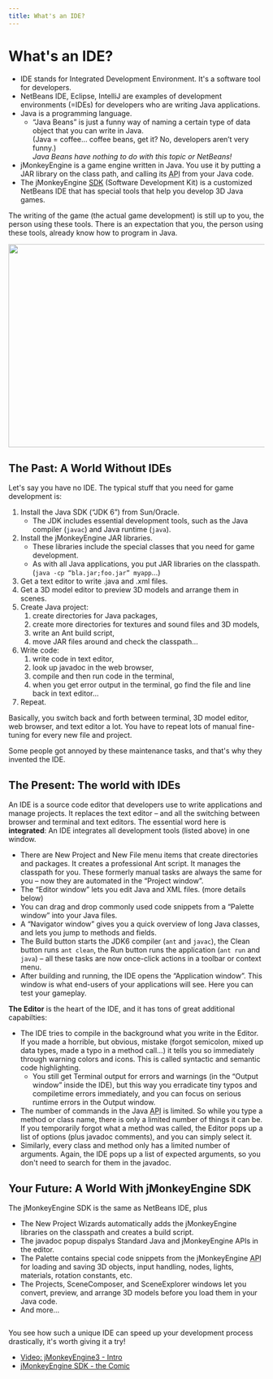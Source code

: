 ```yaml
---
title: What's an IDE?
---
```

<h1 class="sectionedit1" id="what_s_an_ide">What's an IDE?</h1>
<div class="level1">
<ul>
<li class="level1"><div class="li"> IDE stands for Integrated Development Environment. It's a software tool for developers.</div>
</li>
<li class="level1"><div class="li"> NetBeans IDE, Eclipse, IntelliJ are examples of development environments (=IDEs) for developers who are writing Java applications. </div>
</li>
<li class="level1"><div class="li"> Java is a programming language.</div>
<ul>
<li class="level2"><div class="li"> “Java Beans” is just a funny way of naming a certain type of data object that you can write in Java. <br />
(Java = coffee… coffee beans, get it? No, developers aren’t very funny.) <br />
<em>Java Beans have nothing to do with this topic or NetBeans!</em></div>
</li>
</ul>
</li>
<li class="level1"><div class="li"> jMonkeyEngine is a game engine written in Java. You use it by putting a JAR library on the class path, and calling its <abbr title="Application Programming Interface">API</abbr> from your Java code. </div>
</li>
<li class="level1"><div class="li"> The jMonkeyEngine <a href="/sdk.html" class="wikilink1" title="sdk">SDK</a> (Software Development Kit) is a customized NetBeans IDE that has special tools that help you develop 3D Java games.</div>
</li>
</ul>

<p>
</p><p></p><div class="noteimportant">The writing of the game (the actual game development) is still up to you, the person using these tools. There is an expectation that you, the person using these tools, already know how to program in Java. 
</div>


<p>
<a href="/resources/sdk-jme3-jmonkeyplatform.png" class="media" title="sdk:jme3-jmonkeyplatform.png"><img src="/resources/sdk-jme3-jmonkeyplatform.png" class="mediacenter" alt="" width="640" height="400" /></a>
</p>

</div>
<!-- EDIT1 SECTION "What's an IDE?" [1-1119] -->
<h2 class="sectionedit2" id="the_pasta_world_without_ides">The Past: A World Without IDEs</h2>
<div class="level2">

<p>
Let's say you have no IDE. The typical stuff that you need for game development is:
</p>
<ol>
<li class="level1"><div class="li"> Install the Java SDK (“JDK 6”) from Sun/Oracle. </div>
<ul>
<li class="level2"><div class="li"> The JDK includes essential development tools, such as the Java compiler (<code>javac</code>) and Java runtime (<code>java</code>).</div>
</li>
</ul>
</li>
<li class="level1"><div class="li"> Install the jMonkeyEngine JAR libraries.</div>
<ul>
<li class="level2"><div class="li"> These libraries include the special classes that you need for game development.</div>
</li>
<li class="level2"><div class="li"> As with all Java applications, you put JAR libraries on the classpath. (<code>java -cp “bla.jar;foo.jar” myapp</code>…)</div>
</li>
</ul>
</li>
<li class="level1"><div class="li"> Get a text editor to write .java and .xml files.</div>
</li>
<li class="level1"><div class="li"> Get a 3D model editor to preview 3D models and arrange them in scenes.</div>
</li>
<li class="level1"><div class="li"> Create Java project: </div>
<ol>
<li class="level2"><div class="li"> create directories for Java packages, </div>
</li>
<li class="level2"><div class="li"> create more directories for textures and sound files and 3D models, </div>
</li>
<li class="level2"><div class="li"> write an Ant build script, </div>
</li>
<li class="level2"><div class="li"> move JAR files around and check the classpath…</div>
</li>
</ol>
</li>
<li class="level1"><div class="li"> Write code:</div>
<ol>
<li class="level2"><div class="li"> write code in text editor, </div>
</li>
<li class="level2"><div class="li"> look up javadoc in the web browser, </div>
</li>
<li class="level2"><div class="li"> compile and then run code in the terminal, </div>
</li>
<li class="level2"><div class="li"> when you get error output in the terminal, go find the file and line back in text editor… </div>
</li>
</ol>
</li>
<li class="level1"><div class="li"> Repeat.</div>
</li>
</ol>

<p>
Basically, you switch back and forth between terminal, 3D model editor, web browser, and text editor a lot. You have to repeat lots of manual fine-tuning for every new file and project. 
</p>

<p>
Some people got annoyed by these maintenance tasks, and that's why they invented the IDE.
</p>

</div>
<!-- EDIT2 SECTION "The Past: A World Without IDEs" [1120-2566] -->
<h2 class="sectionedit3" id="the_presentthe_world_with_ides">The Present: The world with IDEs</h2>
<div class="level2">

<p>
An IDE is a source code editor that developers use to write applications and manage projects. It replaces the text editor – and all the switching between browser and terminal and text editors.
The essential word here is <strong>integrated</strong>: An IDE integrates all development tools (listed above) in one window.
</p>
<ul>
<li class="level1"><div class="li"> There are New Project and New File menu items that create directories and packages. It creates a professional Ant script. It manages the classpath for you. These formerly manual tasks are always the same for you – now they are automated in the “Project window”.</div>
</li>
<li class="level1"><div class="li"> The “Editor window” lets you edit Java and XML files. (more details below)</div>
</li>
<li class="level1"><div class="li"> You can drag and drop commonly used code snippets from a “Palette window” into your Java files.</div>
</li>
<li class="level1"><div class="li"> A “Navigator window” gives you a quick overview of long Java classes, and lets you jump to methods and fields.</div>
</li>
<li class="level1"><div class="li"> The Build button starts the JDK6 compiler (<code>ant</code> and <code>javac</code>), the Clean button runs <code>ant clean</code>, the Run button runs the application (<code>ant run</code> and <code>java</code>) – all these tasks are now once-click actions in a toolbar or context menu.</div>
</li>
<li class="level1"><div class="li"> After building and running, the IDE opens the “Application window”. This window is what end-users of your applications will see. Here you can test your gameplay.</div>
</li>
</ul>

<p>
<strong>The Editor</strong> is the heart of the IDE, and it has tons of great additional capabilties:
</p>
<ul>
<li class="level1"><div class="li"> The IDE tries to compile in the background what you write in the Editor. If you made a horrible, but obvious, mistake (forgot semicolon, mixed up data types, made a typo in a method call…) it tells you so immediately through warning colors and icons. This is called syntactic and semantic code highlighting. </div>
<ul>
<li class="level2"><div class="li"> You still get Terminal output for errors and warnings (in the “Output window” inside the IDE), but this way you erradicate tiny typos and compiletime errors immediately, and you can focus on serious runtime errors in the Output window.</div>
</li>
</ul>
</li>
<li class="level1"><div class="li"> The number of commands in the Java <abbr title="Application Programming Interface">API</abbr> is limited. So while you type a method or class name, there is only a limited number of things it can be. If you temporarily forgot what a method was called, the Editor pops up a list of options (plus javadoc comments), and you can simply select it.</div>
</li>
<li class="level1"><div class="li"> Similarly, every class and method only has a limited number of arguments. Again, the IDE pops up a list of expected arguments, so you don't need to search for them in the javadoc.</div>
</li>
</ul>

</div>
<!-- EDIT3 SECTION "The Present: The world with IDEs" [2567-5020] -->
<h2 class="sectionedit4" id="your_futurea_world_with_jmonkeyengine_sdk">Your Future: A World With jMonkeyEngine SDK</h2>
<div class="level2">

<p>
The jMonkeyEngine SDK is the same as NetBeans IDE, plus
</p>
<ul>
<li class="level1"><div class="li"> The New Project Wizards automatically adds the jMonkeyEngine libraries on the classpath and creates a build script.</div>
</li>
<li class="level1"><div class="li"> The javadoc popup dispalys Standard Java and jMonkeyEngine APIs in the editor.</div>
</li>
<li class="level1"><div class="li"> The Palette contains special code snippets from the jMonkeyEngine <abbr title="Application Programming Interface">API</abbr> for loading and saving 3D objects, input handling, nodes, lights, materials, rotation constants, etc.</div>
</li>
<li class="level1"><div class="li"> The Projects, SceneComposer, and SceneExplorer windows let you convert, preview, and arrange 3D models before you load them in your Java code.</div>
</li>
<li class="level1"><div class="li"> And more…</div>
</li>
</ul>

<p>
<a href="/resources/sdk-jmonkeyplatform-docu-1.png" class="media" title="sdk:jmonkeyplatform-docu-1.png"><img src="/resources/sdk-jmonkeyplatform-docu-1.png" class="mediacenter" alt="" /></a>
</p>

<p>
You see how such a unique IDE can speed up your development process drastically, it's worth giving it a try!
</p>
<ul>
<li class="level1"><div class="li"> <a href="http://www.youtube.com/watch?v=cTErYjsJ_Yk" class="urlextern" title="http://www.youtube.com/watch?v=cTErYjsJ_Yk" rel="nofollow">Video: jMonkeyEngine3 - Intro</a></div>
</li>
<li class="level1"><div class="li"> <a href="/sdk/comic.html" class="wikilink1" title="sdk:comic">jMonkeyEngine SDK - the Comic</a></div>
</li>
</ul>

</div>
<!-- EDIT4 SECTION "Your Future: A World With jMonkeyEngine SDK" [5021-] -->
